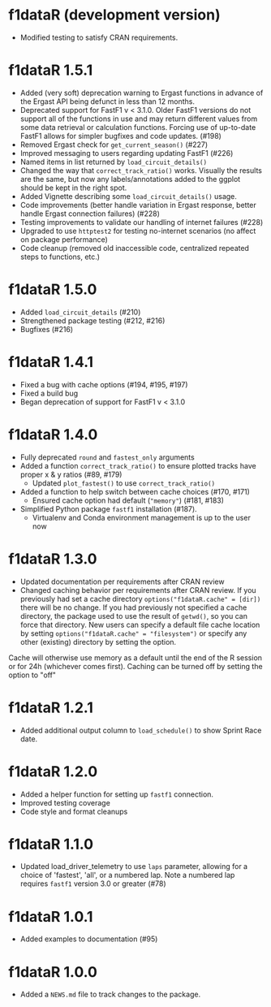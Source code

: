# f1dataR (development version)

* Modified testing to satisfy CRAN requirements. 

# f1dataR 1.5.1

* Added (very soft) deprecation warning to Ergast functions in advance of the Ergast API being defunct in less than 12 months.
* Deprecated support for FastF1 v < 3.1.0. Older FastF1 versions do not support all of the functions in use and may return different values from some data retrieval or calculation functions. Forcing use of up-to-date FastF1 allows for simpler bugfixes and code updates. (#198)
* Removed Ergast check for `get_current_season()` (#227)
* Improved messaging to users regarding updating FastF1 (#226)
* Named items in list returned by `load_circuit_details()`
* Changed the way that `correct_track_ratio()` works. Visually the results are the same, but now any labels/annotations added to the ggplot should be kept in the right spot.
* Added Vignette describing some `load_circuit_details()` usage.
* Code improvements (better handle variation in Ergast response, better handle Ergast connection failures) (#228)
* Testing improvements to validate our handling of internet failures (#228)
* Upgraded to use `httptest2` for testing no-internet scenarios (no affect on package performance)
* Code cleanup (removed old inaccessible code, centralized repeated steps to functions, etc.)


# f1dataR 1.5.0

* Added `load_circuit_details` (#210)
* Strengthened package testing (#212, #216)
* Bugfixes (#216)

# f1dataR 1.4.1

* Fixed a bug with cache options (#194, #195, #197)
* Fixed a build bug
* Began deprecation of support for FastF1 v < 3.1.0

# f1dataR 1.4.0

* Fully deprecated `round` and `fastest_only` arguments
* Added a function `correct_track_ratio()` to ensure plotted tracks have proper x & y ratios (#89, #179)
  * Updated `plot_fastest()` to use `correct_track_ratio()`
* Added a function to help switch between cache choices (#170, #171)
  * Ensured cache option had default (`"memory"`) (#181, #183)
* Simplified Python package `fastf1` installation (#187).
  * Virtualenv and Conda environment management is up to the user now

# f1dataR 1.3.0

* Updated documentation per requirements after CRAN review
 * Changed caching behavior per requirements after CRAN review. 
If you previously had set a cache directory `options("f1dataR.cache" = [dir])` there will be no change. 
If you had previously not specified a cache directory, the package used to use the result of `getwd()`, so you can force that directory. 
New users can specify a default file cache location by setting `options("f1dataR.cache" = "filesystem")` or specify any other (existing) directory by setting the option. 

Cache will otherwise use memory as a default until the end of the R session or for 24h (whichever comes first). 
Caching can be turned off by setting the option to "off"


# f1dataR 1.2.1

* Added additional output column to `load_schedule()` to show Sprint Race date.

# f1dataR 1.2.0

* Added a helper function for setting up `fastf1` connection.
* Improved testing coverage
* Code style and format cleanups

# f1dataR 1.1.0

* Updated load_driver_telemetry to use `laps` parameter, allowing for a choice of 'fastest', 'all', or a numbered lap. Note a numbered lap requires `fastf1` version 3.0 or greater (#78)

# f1dataR 1.0.1

* Added examples to documentation (#95)

# f1dataR 1.0.0

* Added a `NEWS.md` file to track changes to the package.
